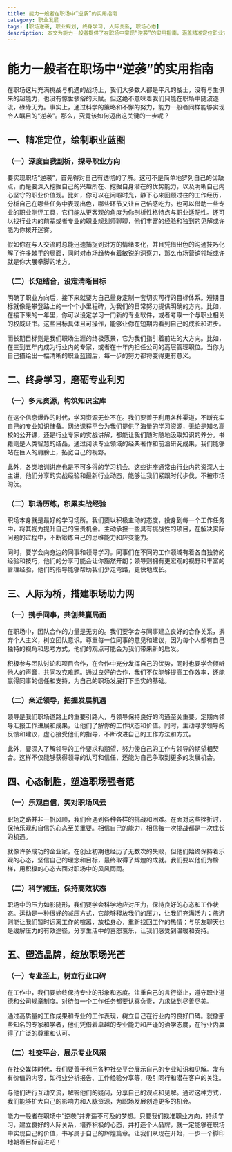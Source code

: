 ```yaml
---
title: 能力一般者在职场中“逆袭”的实用指南
category: 职业发展
tags: [职场逆袭, 职业规划, 终身学习, 人际关系, 职场心态]
description: 本文为能力一般者提供了在职场中实现“逆袭”的实用指南，涵盖精准定位职业方向、终身学习磨砺专业能力、构建人际关系网络、培养积极心态以及塑造个人品牌等多方面内容，助力职场人士实现自我价值。
---
```


# 能力一般者在职场中“逆袭”的实用指南

在职场这片充满挑战与机遇的战场上，我们大多数人都是平凡的战士，没有与生俱来的超能力，也没有惊世骇俗的天赋。但这绝不意味着我们只能在职场中随波逐流，碌碌无为。事实上，通过科学的策略和不懈的努力，能力一般者同样能够实现令人瞩目的“逆袭”。那么，究竟该如何迈出这关键的一步呢？

## 一、精准定位，绘制职业蓝图

### （一）深度自我剖析，探寻职业方向
要实现职场“逆袭”，首先得对自己有透彻的了解。这可不是简单地罗列自己的优缺点，而是要深入挖掘自己的兴趣所在、挖掘自身潜在的优势能力，以及明晰自己内心坚守的职业价值观。比如，你可以在闲暇时光，静下心来回顾过往的工作经历，分析自己在哪些任务中表现出色，哪些环节又让自己倍感吃力。也可以借助一些专业的职业测评工具，它们能从更客观的角度为你剖析性格特点与职业适配性。还可以找行业内的前辈或者专业的职业规划师聊聊，他们丰富的经验和独到的见解或许能为你拨开迷雾。

假如你在与人交流时总能迅速捕捉到对方的情绪变化，并且凭借出色的沟通技巧化解了许多棘手的局面，同时对市场趋势有着敏锐的洞察力，那么市场营销领域或许就是你大展拳脚的地方。

### （二）长短结合，设定清晰目标
明确了职业方向后，接下来就要为自己量身定制一套切实可行的目标体系。短期目标就像是攀登路上的一个个小里程碑，为我们的日常努力提供明确的方向。比如，在接下来的一年里，你可以设定学习一门新的专业软件，或者考取一个与职业相关的权威证书。这些目标具体且可操作，能够让你在短期内看到自己的成长和进步。

而长期目标则是我们职场生涯的终极愿景，它为我们指引着前进的大方向。比如，在三到五年内成为行业内的专家，或者在十年内担任公司的高层管理职位。当你为自己描绘出一幅清晰的职业蓝图后，每一步的努力都将变得更有意义。

## 二、终身学习，磨砺专业利刃

### （一）多元资源，构筑知识宝库
在这个信息爆炸的时代，学习资源无处不在。我们要善于利用各种渠道，不断充实自己的专业知识储备。网络课程平台为我们提供了海量的学习资源，无论是知名高校的公开课，还是行业专家的实战讲解，都能让我们随时随地汲取知识的养分。书籍则是人类智慧的结晶，通过阅读专业领域的经典著作和前沿研究成果，我们能够站在巨人的肩膀上，拓宽自己的视野。

此外，各类培训讲座也是不可多得的学习机会。这些讲座通常由行业内的资深人士主讲，他们分享的实战经验和最新行业动态，能够让我们紧跟时代步伐，不被市场淘汰。

### （二）职场历练，积累实战经验
职场本身就是最好的学习场所。我们要以积极主动的态度，投身到每一个工作任务中，将其视为提升自己的宝贵机会。主动承担一些具有挑战性的项目，在解决实际问题的过程中，不断锻炼自己的思维能力和应变能力。

同时，要学会向身边的同事和领导学习。同事们在不同的工作领域有着各自独特的经验和技巧，他们的分享可能会让你豁然开朗；领导则拥有更宏观的视野和丰富的管理经验，他们的指导能够帮助我们少走弯路，更快地成长。

## 三、人际为桥，搭建职场助力网

### （一）携手同事，共创共赢局面
在职场中，团队合作的力量是无穷的。我们要学会与同事建立良好的合作关系，摒弃个人主义，树立团队意识。尊重每一位同事的意见和建议，因为每个人都有自己独特的视角和思考方式，他们的观点可能会为我们带来新的启发。

积极参与团队讨论和项目合作，在合作中充分发挥自己的优势，同时也要学会倾听他人的声音，共同攻克难题。通过良好的合作，我们不仅能够提高工作效率，还能赢得同事的信任和支持，为自己的职场发展打下坚实的基础。

### （二）亲近领导，把握发展机遇
领导是我们职场道路上的重要引路人，与领导保持良好的沟通至关重要。定期向领导汇报工作进展和成果，让他们了解你的工作状态和价值。同时，主动寻求领导的反馈和建议，虚心接受他们的指导，不断改进自己的工作方法和方式。

此外，要深入了解领导的工作要求和期望，努力使自己的工作与领导的期望相契合。这样不仅能够获得领导的认可和信任，还能为自己争取到更多的发展机会。

## 四、心态制胜，塑造职场强者范

### （一）乐观自信，笑对职场风云
职场之路并非一帆风顺，我们会遇到各种各样的挑战和困难。在面对这些挫折时，保持乐观和自信的心态至关重要。相信自己的能力，相信每一次挑战都是一次成长的机遇。

就像许多成功的企业家，在创业初期也经历了无数次的失败，但他们始终保持着乐观的心态，坚信自己的理念和目标，最终取得了辉煌的成就。我们要以他们为榜样，用积极的心态去面对职场中的风风雨雨。

### （二）科学减压，保持高效状态
职场中的压力如影随形，我们要学会科学地应对压力，保持良好的心态和工作状态。运动是一种很好的减压方式，它能够释放我们的压力，让我们充满活力；旅游则能让我们暂时远离工作的喧嚣，放松身心，重新找回工作的热情；与朋友聊天也是缓解压力的有效途径，分享生活中的喜怒哀乐，让我们感受到温暖和支持。

## 五、塑造品牌，绽放职场光芒

### （一）专业至上，树立行业口碑
在工作中，我们要始终保持专业的形象和态度。注重自己的言行举止，遵守职业道德和公司规章制度。对待每一个工作任务都要认真负责，力求做到尽善尽美。

通过高质量的工作成果和专业的工作表现，树立自己在行业内的良好口碑。就像那些知名的专家和学者，他们凭借着卓越的专业能力和严谨的治学态度，在行业内赢得了广泛的尊重和认可。

### （二）社交平台，展示专业风采
在社交媒体时代，我们要善于利用各种社交平台展示自己的专业知识和见解。发布有价值的内容，如行业分析报告、工作经验分享等，吸引同行和潜在客户的关注。

与他们进行互动交流，解答他们的疑问，分享自己的观点和见解。通过这种方式，我们能够扩大自己的影响力和人脉资源，为职场发展创造更多的机会。

能力一般者在职场中“逆袭”并非遥不可及的梦想。只要我们找准职业方向，持续学习，建立良好的人际关系，培养积极的心态，并打造个人品牌，就一定能够在职场中实现自己的价值，书写属于自己的辉煌篇章。让我们从现在开始，一步一个脚印地朝着目标前进吧！
